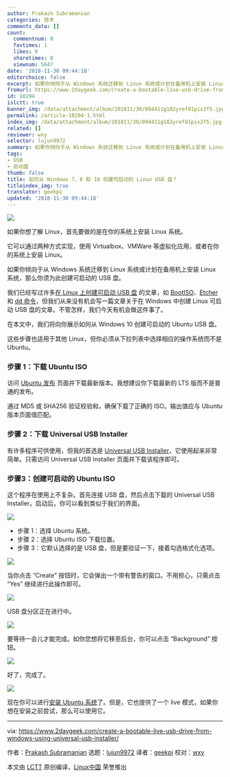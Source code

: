 ```yaml
---
author: Prakash Subramanian
categories: 技术
comments_data: []
count:
  commentnum: 0
  favtimes: 1
  likes: 0
  sharetimes: 0
  viewnum: 5647
date: '2018-11-30 09:44:18'
editorchoice: false
excerpt: 如果你倾向于从 Windows 系统迁移到 Linux 系统或计划在备用机上安装 Linux 系统，那么你须为此创建可启动的 USB 盘。
fromurl: https://www.2daygeek.com/create-a-bootable-live-usb-drive-from-windows-using-universal-usb-installer/
id: 10294
islctt: true
banner_img: /data/attachment/album/201811/30/094411g182yref81pix2f5.jpg
permalink: /article-10294-1.html
index_img: /data/attachment/album/201811/30/094411g182yref81pix2f5.jpg.thumb.jpg
related: []
reviewer: wxy
selector: lujun9972
summary: 如果你倾向于从 Windows 系统迁移到 Linux 系统或计划在备用机上安装 Linux 系统，那么你须为此创建可启动的 USB 盘。
tags:
- USB
- 启动盘
thumb: false
title: 如何从 Windows 7、8 和 10 创建可启动的 Linux USB 盘？
titleindex_img: true
translator: geekpi
updated: '2018-11-30 09:44:18'
---
```


![](/data/attachment/album/201811/30/094411g182yref81pix2f5.jpg)


如果你想了解 Linux，首先要做的是在你的系统上安装 Linux 系统。


它可以通过两种方式实现，使用 Virtualbox、VMWare 等虚拟化应用，或者在你的系统上安装 Linux。


如果你倾向于从 Windows 系统迁移到 Linux 系统或计划在备用机上安装 Linux 系统，那么你须为此创建可启动的 USB 盘。


我们已经写过许多[在 Linux 上创建可启动 USB 盘](https://www.2daygeek.com/categories/bootable-usb/) 的文章，如 [BootISO](https://www.2daygeek.com/bootiso-a-simple-bash-script-to-securely-create-a-bootable-usb-device-in-linux-from-iso-file/)、[Etcher](https://www.2daygeek.com/etcher-easy-way-to-create-a-bootable-usb-drive-sd-card-from-an-iso-image-on-linux/) 和 [dd 命令](https://www.2daygeek.com/create-a-bootable-usb-drive-from-an-iso-image-using-dd-command-on-linux/)，但我们从来没有机会写一篇文章关于在 Windows 中创建 Linux 可启动 USB 盘的文章。不管怎样，我们今天有机会做这件事了。


在本文中，我们将向你展示如何从 Windows 10 创建可启动的 Ubuntu USB 盘。


这些步骤也适用于其他 Linux，但你必须从下拉列表中选择相应的操作系统而不是 Ubuntu。


### 步骤 1：下载 Ubuntu ISO


访问 [Ubuntu 发布](http://releases.ubuntu.com/) 页面并下载最新版本。我想建议你下载最新的 LTS 版而不是普通的发布。


通过 MD5 或 SHA256 验证校验和，确保下载了正确的 ISO。输出值应与 Ubuntu 版本页面值匹配。


### 步骤 2：下载 Universal USB Installer


有许多程序可供使用，但我的首选是 [Universal USB Installer](https://www.pendrivelinux.com/universal-usb-installer-easy-as-1-2-3/)，它使用起来非常简单。只需访问 Universal USB Installer 页面并下载该程序即可。


### 步骤3：创建可启动的 Ubuntu ISO


这个程序在使用上不复杂。首先连接 USB 盘，然后点击下载的 Universal USB Installer。启动后，你可以看到类似于我们的界面。


![](/data/attachment/album/201811/30/094420jy0qwep9xffxexxx.png)


* 步骤 1：选择 Ubuntu 系统。
* 步骤 2：选择 Ubuntu ISO 下载位置。
* 步骤 3：它默认选择的是 USB 盘，但是要验证一下，接着勾选格式化选项。


![](/data/attachment/album/201811/30/094421q6acc3gmadacmjag.png)


当你点击 “Create” 按钮时，它会弹出一个带有警告的窗口。不用担心，只需点击 “Yes” 继续进行此操作即可。


![](/data/attachment/album/201811/30/094422b0pj0bnryfryhnmr.png)


USB 盘分区正在进行中。


![](/data/attachment/album/201811/30/094423idoh70yl4be8bebb.png)


要等待一会儿才能完成。如你您想将它移至后台，你可以点击 “Background” 按钮。


![](/data/attachment/album/201811/30/094424wh9n5oohfmdfjdel.png)


好了，完成了。


![](/data/attachment/album/201811/30/094425jd3lhu8y5d8md535.png)


现在你可以进行[安装 Ubuntu 系统](https://www.2daygeek.com/how-to-install-ubuntu-16-04/)了。但是，它也提供了一个 live 模式，如果你想在安装之前尝试，那么可以使用它。




---


via: <https://www.2daygeek.com/create-a-bootable-live-usb-drive-from-windows-using-universal-usb-installer/>


作者：[Prakash Subramanian](https://www.2daygeek.com/author/prakash/) 选题：[lujun9972](https://github.com/lujun9972) 译者：[geekpi](https://github.com/geekpi) 校对：[wxy](https://github.com/wxy)


本文由 [LCTT](https://github.com/LCTT/TranslateProject) 原创编译，[Linux中国](https://linux.cn/) 荣誉推出